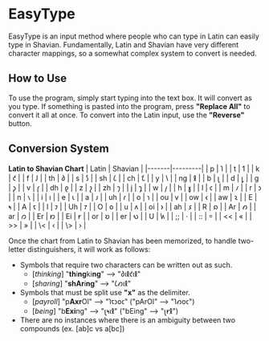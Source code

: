 # EasyType

EasyType is an input method where people who can type in Latin can easily type in Shavian. Fundamentally, Latin and Shavian have very different character mappings, so a somewhat complex system to convert is needed.

## How to Use

To use the program, simply start typing into the text box. It will convert as you type. If something is pasted into the program, press **"Replace All"** to convert it all at once. To convert into the Latin input, use the **"Reverse"** button.

## Conversion System

**Latin to Shavian Chart**
| Latin | Shavian |
|-------|---------|
| p | 𐑐 |
| t | 𐑑 |
| k | 𐑒 |
| f | 𐑓 |
| th | 𐑔 |
| s | 𐑕 |
| sh | 𐑖 |
| ch | 𐑗 |
| y | 𐑘 |
| ng | 𐑙 |
| b | 𐑚 |
| d | 𐑛 |
| g | 𐑜 |
| v | 𐑝 |
| dh | 𐑞 |
| z | 𐑟 |
| zh | 𐑠 |
| j | 𐑡 |
| w | 𐑢 |
| h | 𐑣 |
| l | 𐑤 |
| m | 𐑥 |
| r | 𐑮 |
| n | 𐑯 |
| i | 𐑦 |
| e | 𐑧 |
| a | 𐑨 |
| uh | 𐑩 |
| o | 𐑪 |
| ou | 𐑫 |
| ow | 𐑬 |
| aw | 𐑷 |
| E | 𐑰 |
| A | 𐑱 |
| I | 𐑲 |
| Uh | 𐑳 |
| O | 𐑴 |
| u | 𐑵 |
| oi | 𐑶 |
| ah | 𐑭 |
| R | 𐑸 |
| Ar | 𐑺 |
| ar | 𐑼 |
| Er | 𐑽 |
| Ei | 𐑾 |
| or | 𐑹 |
| er | 𐑻 |
| U | 𐑿 |
| ;; | · |
| :: | ⸰ |
| << | « |
| >> | » |
| \\< | ‹ |
| \\> | › |

Once the chart from Latin to Shavian has been memorized, to handle two-letter distinguishers, it will work as follows:

- Symbols that require two characters can be written out as such.
  - [*thinking*] "**th**i**ng**ki**ng**" --> "𐑔𐑦𐑙𐑒𐑦𐑙"
  - [*sharing*] "**shAr**i**ng**" --> "𐑖𐑺𐑦𐑙"
- Symbols that must be split use **"x"** as the delimiter.
  - [*payroll*] "p**Axr**Ol" --> "𐑐𐑱𐑮𐑴𐑤" ("pArOl" --> "𐑐𐑺𐑴𐑤")
  - [*being*] "b**Exi**ng" --> "𐑚𐑰𐑦𐑙" ("bEing" --> "𐑚𐑾𐑙")
- There are no instances where there is an ambiguity between two compounds (ex. [ab]c vs a[bc])